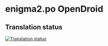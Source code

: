 # enigma2.po OpenDroid

## Translation status

[![Translation status](http://127.0.0.1:8000/widget/enigma2/enigma/open-graph.png)](http://127.0.0.1:8000/projects/enigma2/enigma/)


